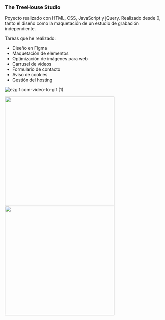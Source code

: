 ### The TreeHouse Studio

Poyecto realizado con HTML, CSS, JavaScript y jQuery. Realizado desde 0, tanto el diseño como la maquetación de un estudio de grabación independiente.

Tareas que he realizado:

<ul>
  <li>Diseño en Figma</li>
  <li>Maquetación de elementos</li>
  <li>Optimización de imágenes para web</li>
  <li>Carrusel de vídeos</li>
  <li>Formulario de contacto</li>
  <li>Aviso de cookies</li>
  <li>Gestión del hosting</li>
</ul> 

![ezgif com-video-to-gif (1)](https://user-images.githubusercontent.com/99554727/223588394-bfffe1bc-c5f2-4059-aef7-13f0e95b1126.gif)

  <img src="https://github.com/yesu95/thetreehousestudio/assets/99554727/2d9f7b74-31e3-4308-9734-88d08a24ae1d" width="350">
  <img src="your_relative_path_here" width="350">
